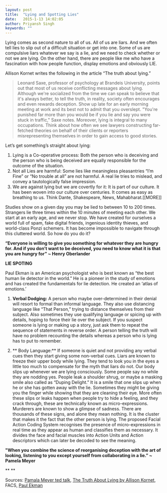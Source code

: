 ```yaml
---
layout: post
title:  "Lying and Spotting Lies"
date:   2015-1-13 14:02:05
author: Priyansh Singh
keywords: ""
---
```

Lying comes as second nature to all of us. All of us are liars. And we often tell lies to slip out of a difficult situation or get into one. Some of us are compulsive liars whatever we say is a lie, and we need to check whether or not we are lying. On the other hand, there are people like me who have a fascination with how people function, display emotions and obviously LIE.

Allison Kornet writes the following in the article&nbsp;“The truth about lying.”
> Leonard Saxe, professor of psychology at Brandeis University, points out that most of us receive conflicting messages about lying. Although we're socialized from the time we can speak to believe that it's always better, to tell the truth, in reality, society often encourages and even rewards deception. Show up late for an early morning meeting at work and its best not to admit that you overslept. "You're punished far more than you would be if you lie and say you were stuck in traffic," Saxe notes. Moreover, lying is integral to many occupations. Think about how often we see lawyers constructing far-fetched theories on behalf of their clients or reporters misrepresenting themselves in order to gain access to good stories.

Let’s get something’s straight about lying:

1.  Lying is a Co-operative process: Both the person who is deceiving and the person who is being deceived are equally responsible for the outcome of the situation.
2.  Not all Lies are harmful: Some lies like meaningless pleasantries “I’m Fine” or “No trouble at all” are not harmful. A real lie tries to mislead, and convey a tautologically false impression.
3.  We are against lying but we are covertly for it: It is part of our culture. It has been woven into our culture over centuries. It comes as easy as breathing to us. Think Dante, Shakespeare, News, Mahabharat.[[MORE]]

Studies show on a given day you may be lied to between 10 to 200 times. Strangers lie three times within the 10 minutes of meeting each other. We start at an early age, and we never stop. We have created for ourselves a world full of spam, fake digital friends, ingenious identity thieves, and world-class Ponzi schemers. It has become impossible to navigate through this cluttered world. So how do you do it?

**“Everyone is willing to give you something for whatever they are hungry for. And if you don’t want to be deceived, you need to know what it is that you are hungry for” ~ Henry Oberlander**

**LIE SPOTING** 

Paul Ekman is an American psychologist who is best known as “the best human lie detector in the world.” He is a pioneer in the study of emotions and has created the fundamentals for lie detection. He created an ‘atlas of emotions.’

1.  **Verbal Dodging:** A person who maybe over-determined in their denial will resort to formal than informal language. They also use distancing language like “That Person,” trying to distance themselves from their subject. Also sometimes they use qualifying language or spicing up with details, hoping to force their lie over the subject. If you suspect someone is lying or making up a story, just ask them to repeat the sequence of statements in reverse order. A person telling the truth will have no problem recounting the details whereas a person who is lying has to put to remember.

2.  ** Body Language:** If someone is quiet and not providing any verbal cues then they start giving some non-verbal cues. Liars are known to freeze their upper body while lying. They tend to look you in the eyes a little too much to compensate for the myth that liars do not. Our body slips up whenever we are lying consciously. Some people say no while they are nodding yes. People leak a shoulder shrug, or maybe a masking smile also called as “Duping Delight.” It is a smile that one slips up when he or she has gotten away with the lie. Sometimes they might be giving you the finger while showing that they are cleaning their eye. More often these slips or leaks happen when people try to hide a feeling, and they crack through, these are technically known as micro-expressions. Murderers are known to show a glimpse of sadness. There are thousands of these signs, and alone they mean nothing. It is the cluster that makes it the fact that the other person is lying. The proposed Facial Action Coding System recognises the presence of micro-expressions in real time as they appear as human and classifies them as necessary. It divides the face and facial muscles into Action Units and Action descriptors which can later be decoded to see the meaning.

**"When you combine the science of reorganising deception with the art of looking, listening to you except yourself from collaborating in a lie.” ~ Pamela Meyer**

**
**

Sources: [Pamala Meyer ted talk](https://www.youtube.com/watch?v=P_6vDLq64gE), [](http://en.wikipedia.org/wiki/Facial_Action_Coding_System)[The Truth About Lying by Allison Kornet](https://www.psychologytoday.com/us/articles/199705/the-truth-about-lying), FACS, [Paul Ekman
](http://en.wikipedia.org/wiki/Paul_Ekman)